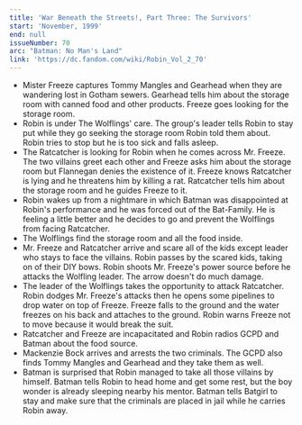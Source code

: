 ```yaml
---
title: 'War Beneath the Streets!, Part Three: The Survivors'
start: 'November, 1999'
end: null
issueNumber: 70
arc: "Batman: No Man's Land"
link: 'https://dc.fandom.com/wiki/Robin_Vol_2_70'
---
```


- Mister Freeze captures Tommy Mangles and Gearhead when they are wandering lost in Gotham sewers. Gearhead tells him about the storage room with canned food and other products. Freeze goes looking for the storage room.
- Robin is under The Wolflings' care. The group's leader tells Robin to stay put while they go seeking the storage room Robin told them about. Robin tries to stop but he is too sick and falls asleep.
- The Ratcatcher is looking for Robin when he comes across Mr. Freeze. The two villains greet each other and Freeze asks him about the storage room but Flannegan denies the existence of it. Freeze knows Ratcatcher is lying and he threatens him by killing a rat. Ratcatcher tells him about the storage room and he guides Freeze to it.
- Robin wakes up from a nightmare in which Batman was disappointed at Robin's performance and he was forced out of the Bat-Family. He is feeling a little better and he decides to go and prevent the Wolflings from facing Ratcatcher.
- The Wolflings find the storage room and all the food inside.
- Mr. Freeze and Ratcatcher arrive and scare all of the kids except leader who stays to face the villains. Robin passes by the scared kids, taking on of their DIY bows. Robin shoots Mr. Freeze's power source before he attacks the Wolfling leader. The arrow doesn't do much damage.
- The leader of the Wolflings takes the opportunity to attack Ratcatcher. Robin dodges Mr. Freeze's attacks then he opens some pipelines to drop water on top of Freeze. Freeze falls to the ground and the water freezes on his back and attaches to the ground. Robin warns Freeze not to move because it would break the suit.
- Ratcatcher and Freeze are incapacitated and Robin radios GCPD and Batman about the food source.
- Mackenzie Bock arrives and arrests the two criminals. The GCPD also finds Tommy Mangles and Gearhead and they take them as well.
- Batman is surprised that Robin managed to take all those villains by himself. Batman tells Robin to head home and get some rest, but the boy wonder is already sleeping nearby his mentor. Batman tells Batgirl to stay and make sure that the criminals are placed in jail while he carries Robin away.
